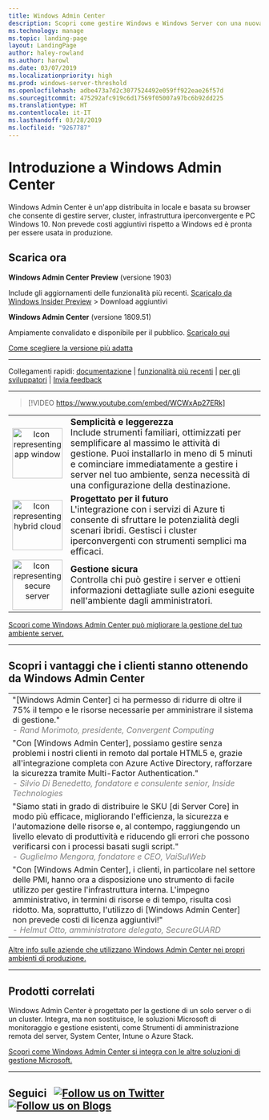 ```yaml
---
title: Windows Admin Center
description: Scopri come gestire Windows e Windows Server con una nuova app basata su browser, Windows Admin Center (in precedenza Project Honolulu)
ms.technology: manage
ms.topic: landing-page
layout: LandingPage
author: haley-rowland
ms.author: harowl
ms.date: 03/07/2019
ms.localizationpriority: high
ms.prod: windows-server-threshold
ms.openlocfilehash: adbe473a7d2c3077524492e059ff922eae26f57d
ms.sourcegitcommit: 475292afc919c6d17569f05007a97bc6b92dd225
ms.translationtype: HT
ms.contentlocale: it-IT
ms.lasthandoff: 03/28/2019
ms.locfileid: "9267787"
---
```

# Introduzione a Windows Admin Center

Windows Admin Center è un'app distribuita in locale e basata su browser che consente di gestire server, cluster, infrastruttura iperconvergente e PC Windows 10. Non prevede costi aggiuntivi rispetto a Windows ed è pronta per essere usata in produzione.

## Scarica ora

**Windows Admin Center Preview** (versione 1903)

Include gli aggiornamenti delle funzionalità più recenti. [Scaricalo da Windows Insider Preview](https://www.microsoft.com/en-us/software-download/windowsinsiderpreviewserver) > Download aggiuntivi

**Windows Admin Center** (versione 1809.51)

Ampiamente convalidato e disponibile per il pubblico.
[Scaricalo qui](https://aka.ms/WACDownload)

[Come scegliere la versione più adatta](faq.md#what-is-windows-admin-center-preview-which-version-is-right-for-me)

********************

Collegamenti rapidi: [documentazione](../overview.md) | [funzionalità più recenti](../overview.md#release-history) | [per gli sviluppatori](../extend/extensibility-overview.md) | [Invia feedback](https://aka.ms/WACFeedback)

********************

>[!VIDEO https://www.youtube.com/embed/WCWxAp27ERk]


|   |   |
|:-:|:--|
| <img src="../media/simple-icon.png" width="100" alt="Icon representing app window">  | <font style="font-size:110%"><b> Semplicità e leggerezza</b> <br/> Include strumenti familiari, ottimizzati per semplificare al massimo le attività di gestione. Puoi installarlo in meno di 5 minuti e cominciare immediatamente a gestire i server nel tuo ambiente, senza necessità di una configurazione della destinazione. </font> |
| <img src="../media/future-icon.png" width="100" alt="Icon representing hybrid cloud">  | <font style="font-size:110%"><b>Progettato per il futuro</b> <br/> L'integrazione con i servizi di Azure ti consente di sfruttare le potenzialità degli scenari ibridi. Gestisci i cluster iperconvergenti con strumenti semplici ma efficaci. </font>  |
| <img src="../media/secure-icon.png" width="100" alt="Icon representing secure server">  | <font style="font-size:110%"><b>Gestione sicura</b> <br/> Controlla chi può gestire i server e ottieni informazioni dettagliate sulle azioni eseguite nell'ambiente dagli amministratori. </font>  |

[Scopri come Windows Admin Center può migliorare la gestione del tuo ambiente server.](../overview.md)

********************

## Scopri i vantaggi che i clienti stanno ottenendo da Windows Admin Center

|  |
|--|
| "[Windows Admin Center] ci ha permesso di ridurre di oltre il 75% il tempo e le risorse necessarie per amministrare il sistema di gestione." <br/> <font color="grey">*- Rand Morimoto, presidente, Convergent Computing* </font>|
| "Con [Windows Admin Center], possiamo gestire senza problemi i nostri clienti in remoto dal portale HTML5 e, grazie all'integrazione completa con Azure Active Directory, rafforzare la sicurezza tramite Multi-Factor Authentication."<br/> <font color="grey"> *- Silvio Di Benedetto, fondatore e consulente senior, Inside Technologies* </font>|
| "Siamo stati in grado di distribuire le SKU [di Server Core] in modo più efficace, migliorando l'efficienza, la sicurezza e l'automazione delle risorse e, al contempo, raggiungendo un livello elevato di produttività e riducendo gli errori che possono verificarsi con i processi basati sugli script." <br/> <font color="grey">*- Guglielmo Mengora, fondatore e CEO, VaiSulWeb* </font>|
| "Con [Windows Admin Center], i clienti, in particolare nel settore delle PMI, hanno ora a disposizione uno strumento di facile utilizzo per gestire l'infrastruttura interna. L'impegno amministrativo, in termini di risorse e di tempo, risulta così ridotto. Ma, soprattutto, l'utilizzo di [Windows Admin Center] non prevede costi di licenza aggiuntivi!" <br/><font color="grey"> *- Helmut Otto, amministratore delegato, SecureGUARD* </font>|

[Altre info sulle aziende che utilizzano Windows Admin Center nei propri ambienti di produzione.](case-studies.md)

********************

## Prodotti correlati

Windows Admin Center è progettato per la gestione di un solo server o di un cluster. Integra, ma non sostituisce, le soluzioni Microsoft di monitoraggio e gestione esistenti, come Strumenti di amministrazione remota del server, System Center, Intune o Azure Stack. 

[Scopri come Windows Admin Center si integra con le altre soluzioni di gestione Microsoft.](related-management.md)

********************

## Seguici &nbsp; <a target="_blank" class="mscom-link twitter-follow-link" title="Seguici su Twitter" aria-label="Follow us on Twitter" data-info="Twitter" href="https://twitter.com/servermgmt"><picture><source srcset="//img-prod-cms-rt-microsoft-com.akamaized.net/cms/api/am/imageFileData/REOolR" media="(min-width:0)"><img srcset="//img-prod-cms-rt-microsoft-com.akamaized.net/cms/api/am/imageFileData/REOolR" alt="Follow us on Twitter" src="//img-prod-cms-rt-microsoft-com.akamaized.net/cms/api/am/imageFileData/REOolR"></picture></a>&nbsp; <a target="_blank" class="mscom-link blogs-follow-link" title="Seguici sui blog" aria-label="Follow us on Blogs" data-info="Blogs" href="https://blogs.technet.microsoft.com/servermanagement/"><picture><source srcset="//img-prod-cms-rt-microsoft-com.akamaized.net/cms/api/am/imageFileData/REOtyw" media="(min-width:0)"><img srcset="//img-prod-cms-rt-microsoft-com.akamaized.net/cms/api/am/imageFileData/REOtyw" alt="Follow us on Blogs" src="//img-prod-cms-rt-microsoft-com.akamaized.net/cms/api/am/imageFileData/REOtyw"></picture></a>
